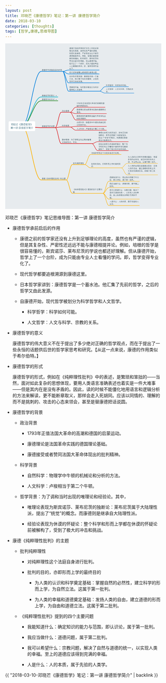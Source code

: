 ```yaml
---
layout: post
title: 邓晓芒《康德哲学》笔记：第一讲 康德哲学简介
date: 2018-03-10
categories: [thoughts]
tags: [哲学,康德,思维导图]
---
```


![](/figures/p49019790.jpg)

邓晓芒《康德哲学》笔记思维导图：第一讲 康德哲学简介

* 康德哲学承前启后的作用

  * 康德之前的哲学家还没有上升到足够理论的高度，虽然也有严谨的逻辑，但是其复杂性、严密性还远远不能与康德相提并论。例如，培根的哲学是很容易懂的，斯宾诺莎、莱布尼茨的学说也都还好理解。但从康德开始，哲学上了一个台阶，成为只能由专业人士看懂的学问。即，哲学变得专业化了。

  * 现代哲学都要追根溯源到康德这里。

  * 日本哲学家讲到：康德哲学是一个蓄水池。他汇集了先前的哲学，之后的哲学又由此发源。

  * 自康德开始，现代哲学被划分为科学哲学和人文哲学。

    * 科学哲学：科学如何可能。

    * 人文哲学：人文与科学、宗教的关系。

* 康德哲学的意义

  康德哲学的伟大意义不在于提出了多少绝对正确的哲学观点，而在于提出了一些永恒的话题供后世的哲学家思考和研究。【从这一点来说，康德的作用类似于希尔伯特。】

* 康德哲学的形式

  康德哲学的形式，例如在《纯粹理性批判》中的表述，是繁琐和笨拙的——当然，面对如此复杂的思想体现，要用人类语言准确表述也着实是一件大难事——但是其内在是没有矛盾的。因此，读的时候不能僵化地用语言和逻辑分析的方法来解读，更不能断章取义，那样会走入死胡同。应该以同情的、理解的而不是挑刺的、攻击的心态来领会，甚至是替康德把话说圆。

* 康德哲学的背景

  * 政治背景

    * 1793年正值法国大革命的高潮和德国的启蒙运动。

    * 康德理论是法国革命实践的德国理论基础。

    * 康德接受或者赞同法国大革命体现出的批判精神。

  * 科学背景

    * 自然科学：物理学中牛顿的机械论和分析的方法。

    * 人文科学：卢梭相当于第二个牛顿。

  * 哲学背景：为了调和当时出现的唯理论和经验论。其中，

    * 唯理论表现为斯宾诺莎、莱布尼茨的独断论：莱布尼茨属于大陆理性派，提出了“统觉”的概念。而康德则是继承自大陆理性派。

    * 经验论表现为休谟的怀疑论：整个科学和形而上学都在休谟的怀疑论前被解构了，受到了极大的冲击和挑战。

* 康德《纯粹理性批判》的主题

  * 批判纯粹理性

    * 对纯粹理性这个法庭自身进行批判。

    * 批判的目的，亦即形而上学的最终目的

      * 为人类的认识和科学奠定基础：掌握自然的必然性，建立科学的形而上学，为自然立法。这属于第一批判。

      * 为人类的幸福和道德奠定基础：发扬人类的自由，建立道德的形而上学，为自由和道德立法。这属于第二批判。

  * 《纯粹理性批判》提到的四个主要问题

    * 我能知道什么：确定知识的能力与范围，即认识论，属于第一批判。

    * 我应当做什么：道德问题，属于第二批判。

    * 我可以希望什么：宗教问题，解决了自然与道德的统一，以实现人类的幸福。至上的道德应该得到完满的幸福。

    * 人是什么：人的本质，属于先验的人类学。

{{ "2018-03-10-邓晓芒《康德哲学》笔记：第一讲 康德哲学简介" | backlink }}
